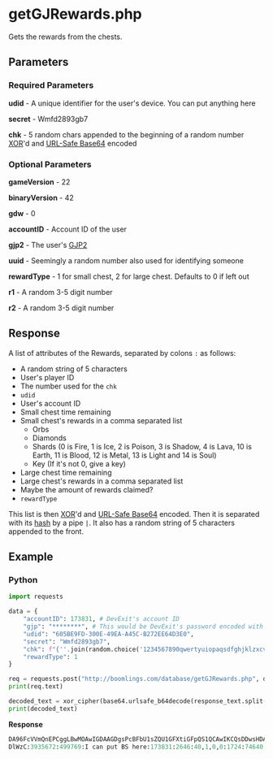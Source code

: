# getGJRewards.php

Gets the rewards from the chests.

## Parameters

### Required Parameters

**udid** - A unique identifier for the user's device. You can put anything here

**secret** - Wmfd2893gb7

**chk** - 5 random chars appended to the beginning of a random number [XOR](/topics/encryption/xor.md)'d and [URL-Safe Base64](/topics/encryption/base64.md) encoded

### Optional Parameters

**gameVersion** - 22

**binaryVersion** - 42

**gdw** - 0

**accountID** - Account ID of the user

**gjp2** - The user's [GJP2](/topics/encryption/gjp.md)

**uuid** - Seemingly a random number also used for identifying someone

**rewardType** - 1 for small chest, 2 for large chest. Defaults to 0 if left out

**r1** - A random 3-5 digit number

**r2** - A random 3-5 digit number

## Response

A list of attributes of the Rewards, separated by colons `:` as follows:
- A random string of 5 characters
- User's player ID
- The number used for the `chk`
- `udid`
- User's account ID
- Small chest time remaining
- Small chest's rewards in a comma separated list
	- Orbs
	- Diamonds
	- Shards (0 is Fire, 1 is Ice, 2 is Poison, 3 is Shadow, 4 is Lava, 10 is Earth, 11 is Blood, 12 is Metal, 13 is Light and 14 is Soul)
	- Key (If it's not 0, give a key)
- Large chest time remaining
- Large chest's rewards in a comma separated list
- Maybe the amount of rewards claimed?
- `rewardType`

This list is then [XOR](/topics/encryption/xor.md)'d and [URL-Safe Base64](/topics/encryption/base64.md) encoded. Then it is separated with its [hash](/resources/server/hashes.md?id=getgjrewards) by a pipe `|`. It also has a random string of 5 characters appended to the front.

## Example

<!-- tabs:start -->

### **Python**

```py
import requests

data = {
	"accountID": 173831, # DevExit's account ID
    "gjp": "********", # This would be DevExit's password encoded with GJP encryption
    "udid": "605BE9FD-300E-49EA-A45C-B272EE64D3E0",
    "secret": "Wmfd2893gb7",
    "chk": f"{''.join(random.choice('1234567890qwertyuiopaqsdfghjklzxcvbnmQWERTYUIOPASDFGHJKLZXCVBNM') for i in range(5))}{base64.b64encode(xor_cipher(str(random.randint(10000, 1000000)), '59182').encode()).decode()}",
    "rewardType": 1
}

req = requests.post("http://boomlings.com/database/getGJRewards.php", data=data)
print(req.text)

decoded_text = xor_cipher(base64.urlsafe_b64decode(response_text.split("|")[0][5:].encode()).decode(), '59182')
print(decoded_text)
```

**Response**
```py
DA96FcVVmQnEPCggLBwMOAwIGDAAGDgsPcBFbU1sZQU1GFXtiGFpQS1QCAwIKCQsDDwsHDAQPDQEUAxkJHQgIBA4DDAgCDQcMAg8LAQgeAxUFFAIPDAILCAQ=|3f5f0ad92a601380e7eea113c223be94ff75304d
DlWzC:3935672:499769:I can put BS here:173831:2646:40,1,0,0:1724:74640:200,6,4,0:533:1
```

<!-- tabs:end -->
